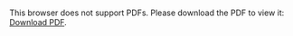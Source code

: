 <object data="christ-in-song/CIS1908pdfs/244.pdf" type="application/pdf" width="100%" height="1024px">
    <embed src="christ-in-song/CIS1908pdfs/244.pdf">
        <p>This browser does not support PDFs. Please download the PDF to view it: <a href="christ-in-song/CIS1908pdfs/244.pdf">Download PDF</a>.</p>
    </embed>
</object>
